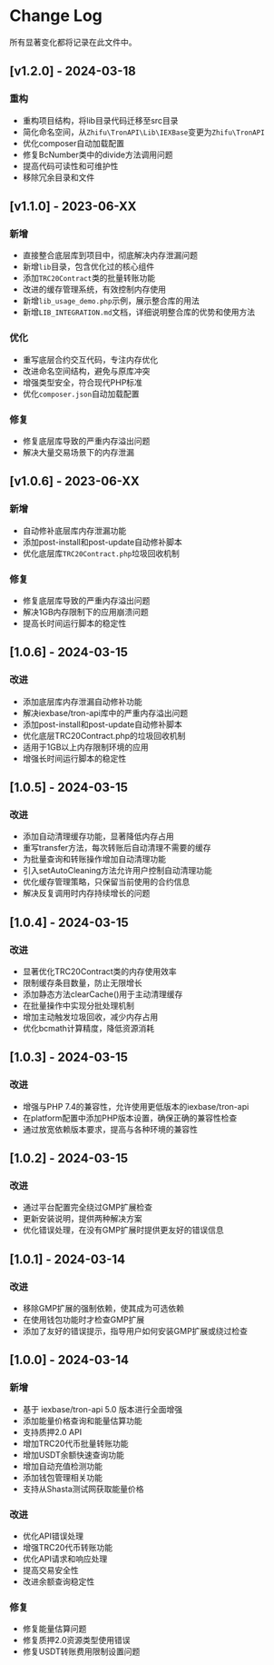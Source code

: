 # Change Log
所有显著变化都将记录在此文件中。

## [v1.2.0] - 2024-03-18
### 重构
- 重构项目结构，将lib目录代码迁移至src目录
- 简化命名空间，从`Zhifu\TronAPI\Lib\IEXBase`变更为`Zhifu\TronAPI`
- 优化composer自动加载配置
- 修复BcNumber类中的divide方法调用问题
- 提高代码可读性和可维护性
- 移除冗余目录和文件

## [v1.1.0] - 2023-06-XX
### 新增
- 直接整合底层库到项目中，彻底解决内存泄漏问题
- 新增`lib`目录，包含优化过的核心组件
- 添加`TRC20Contract`类的批量转账功能
- 改进的缓存管理系统，有效控制内存使用
- 新增`lib_usage_demo.php`示例，展示整合库的用法
- 新增`LIB_INTEGRATION.md`文档，详细说明整合库的优势和使用方法

### 优化
- 重写底层合约交互代码，专注内存优化
- 改进命名空间结构，避免与原库冲突
- 增强类型安全，符合现代PHP标准
- 优化`composer.json`自动加载配置

### 修复
- 修复底层库导致的严重内存溢出问题
- 解决大量交易场景下的内存泄漏

## [v1.0.6] - 2023-06-XX
### 新增
- 自动修补底层库内存泄漏功能
- 添加post-install和post-update自动修补脚本
- 优化底层库`TRC20Contract.php`垃圾回收机制

### 修复
- 修复底层库导致的严重内存溢出问题
- 解决1GB内存限制下的应用崩溃问题
- 提高长时间运行脚本的稳定性

## [1.0.6] - 2024-03-15

### 改进
- 添加底层库内存泄漏自动修补功能
- 解决iexbase/tron-api库中的严重内存溢出问题
- 添加post-install和post-update自动修补脚本
- 优化底层TRC20Contract.php的垃圾回收机制
- 适用于1GB以上内存限制环境的应用
- 增强长时间运行脚本的稳定性

## [1.0.5] - 2024-03-15

### 改进
- 添加自动清理缓存功能，显著降低内存占用
- 重写transfer方法，每次转账后自动清理不需要的缓存
- 为批量查询和转账操作增加自动清理功能
- 引入setAutoCleaning方法允许用户控制自动清理功能
- 优化缓存管理策略，只保留当前使用的合约信息
- 解决反复调用时内存持续增长的问题

## [1.0.4] - 2024-03-15

### 改进
- 显著优化TRC20Contract类的内存使用效率
- 限制缓存条目数量，防止无限增长
- 添加静态方法clearCache()用于主动清理缓存
- 在批量操作中实现分批处理机制
- 增加主动触发垃圾回收，减少内存占用
- 优化bcmath计算精度，降低资源消耗

## [1.0.3] - 2024-03-15

### 改进
- 增强与PHP 7.4的兼容性，允许使用更低版本的iexbase/tron-api
- 在platform配置中添加PHP版本设置，确保正确的兼容性检查
- 通过放宽依赖版本要求，提高与各种环境的兼容性

## [1.0.2] - 2024-03-15

### 改进
- 通过平台配置完全绕过GMP扩展检查
- 更新安装说明，提供两种解决方案
- 优化错误处理，在没有GMP扩展时提供更友好的错误信息

## [1.0.1] - 2024-03-14

### 改进
- 移除GMP扩展的强制依赖，使其成为可选依赖
- 在使用钱包功能时才检查GMP扩展
- 添加了友好的错误提示，指导用户如何安装GMP扩展或绕过检查

## [1.0.0] - 2024-03-14

### 新增
- 基于 iexbase/tron-api 5.0 版本进行全面增强
- 添加能量价格查询和能量估算功能
- 支持质押2.0 API
- 增加TRC20代币批量转账功能
- 增加USDT余额快速查询功能
- 增加自动充值检测功能
- 添加钱包管理相关功能
- 支持从Shasta测试网获取能量价格

### 改进
- 优化API错误处理
- 增强TRC20代币转账功能
- 优化API请求和响应处理
- 提高交易安全性
- 改进余额查询稳定性

### 修复
- 修复能量估算问题
- 修复质押2.0资源类型使用错误
- 修复USDT转账费用限制设置问题 